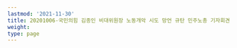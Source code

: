 ```yaml
---
lastmod: '2021-11-30'
title: 20201006-국민의힘 김종인 비대위원장 노동개악 시도 망언 규탄 민주노총 기자회견
weight: 
type: page
---
```

